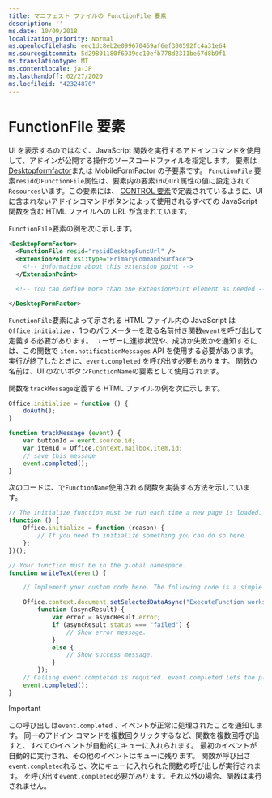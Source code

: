 ```yaml
---
title: マニフェスト ファイルの FunctionFile 要素
description: ''
ms.date: 10/09/2018
localization_priority: Normal
ms.openlocfilehash: eec1dc8eb2e099670469af6ef300592fc4a31e64
ms.sourcegitcommit: 5d29801180f6939ec10efb778d2311be67d8b9f1
ms.translationtype: MT
ms.contentlocale: ja-JP
ms.lasthandoff: 02/27/2020
ms.locfileid: "42324870"
---
```

# <a name="functionfile-element"></a>FunctionFile 要素

UI を表示するのではなく、JavaScript 関数を実行するアドインコマンドを使用して、アドインが公開する操作のソースコードファイルを指定します。 要素は[Desktopformfactor](desktopformfactor.md)または MobileFormFactor の子要素です。 [](mobileformfactor.md) `FunctionFile` 要素`resid`の`FunctionFile`属性は、要素内の要素`id`の`Url`属性の値に設定されて`Resources`います。この要素には、 [CONTROL 要素](control.md)で定義されているように、UI に含まれないアドインコマンドボタンによって使用されるすべての JavaScript 関数を含む HTML ファイルへの URL が含まれています。

`FunctionFile`要素の例を次に示します。

```XML
<DesktopFormFactor>
  <FunctionFile resid="residDesktopFuncUrl" />
  <ExtensionPoint xsi:type="PrimaryCommandSurface">
    <!-- information about this extension point -->
  </ExtensionPoint>

  <!-- You can define more than one ExtensionPoint element as needed -->

</DesktopFormFactor>
```

`FunctionFile`要素によって示される HTML ファイル内の JavaScript は`Office.initialize` 、1つのパラメーターを取る名前付き関数`event`を呼び出して定義する必要があります。 ユーザーに進捗状況や、成功か失敗かを通知するには、この関数で `item.notificationMessages` API を使用する必要があります。 実行が終了したときに、`event.completed` を呼び出す必要もあります。 関数の名前は、UI のないボタン`FunctionName`の要素として使用されます。

関数を`trackMessage`定義する HTML ファイルの例を次に示します。

```js
Office.initialize = function () {
    doAuth();
}

function trackMessage (event) {
    var buttonId = event.source.id;    
    var itemId = Office.context.mailbox.item.id;
    // save this message
    event.completed();
}
```

次のコードは、で`FunctionName`使用される関数を実装する方法を示しています。

```js
// The initialize function must be run each time a new page is loaded.
(function () {
    Office.initialize = function (reason) {
        // If you need to initialize something you can do so here.
    };
})();

// Your function must be in the global namespace.
function writeText(event) {

    // Implement your custom code here. The following code is a simple example.

    Office.context.document.setSelectedDataAsync("ExecuteFunction works. Button ID=" + event.source.id,
        function (asyncResult) {
            var error = asyncResult.error;
            if (asyncResult.status === "failed") {
                // Show error message.
            }
            else {
                // Show success message.
            }
        });
    // Calling event.completed is required. event.completed lets the platform know that processing has completed.
    event.completed();
}
```

> [!IMPORTANT]
> この呼び出しは`event.completed` 、イベントが正常に処理されたことを通知します。 同一のアドイン コマンドを複数回クリックするなど、関数を複数回呼び出すと、すべてのイベントが自動的にキューに入れられます。 最初のイベントが自動的に実行され、その他のイベントはキューに残ります。 関数が呼び出さ`event.completed`れると、次にキューに入れられた関数の呼び出しが実行されます。 を呼び出す`event.completed`必要があります。それ以外の場合、関数は実行されません。
